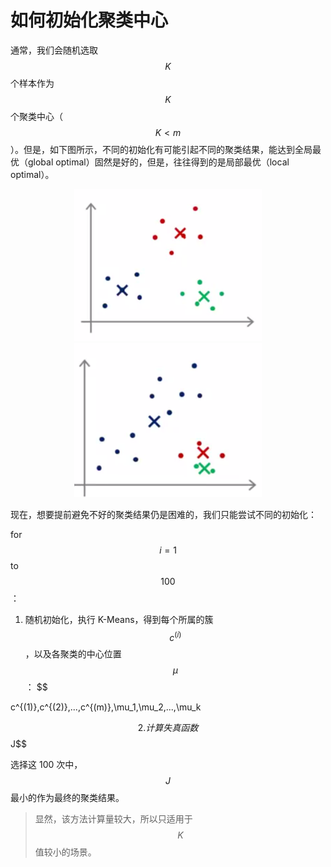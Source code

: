如何初始化聚类中心
=============

通常，我们会随机选取 $$K$$ 个样本作为 $$K$$ 个聚类中心（$$K<m$$）。但是，如下图所示，不同的初始化有可能引起不同的聚类结果，能达到全局最优（global optimal）固然是好的，但是，往往得到的是局部最优（local optimal）。

<div style="text-align:center">
<img src="../attachments/聚类结果1.png" width="300"></img>
</div>

<div style="text-align:center">
<img src="../attachments/聚类结果2.png" width="300"></img>
</div>

现在，想要提前避免不好的聚类结果仍是困难的，我们只能尝试不同的初始化：

for $$i=1$$ to $$100$$：

1. 随机初始化，执行 K-Means，得到每个所属的簇 $$c^{(i)}$$，以及各聚类的中心位置 $$\mu$$：
$$

c^{(1)},c^{(2)},...,c^{(m)},\mu_1,\mu_2,...,\mu_k

$$
2. 计算失真函数 $$J$$

选择这 100 次中，$$J$$ 最小的作为最终的聚类结果。

> 显然，该方法计算量较大，所以只适用于 $$K$$ 值较小的场景。
